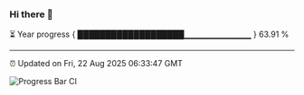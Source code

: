 ### Hi there 👋

⏳ Year progress { ███████████████████▁▁▁▁▁▁▁▁▁▁▁ } 63.91 %

---

⏰ Updated on Fri, 22 Aug 2025 06:33:47 GMT

![Progress Bar CI](https://github.com/liununu/liununu/workflows/Progress%20Bar%20CI/badge.svg)
